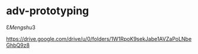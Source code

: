 # adv-prototyping
Ɛ*Mengshu*3

https://drive.google.com/drive/u/0/folders/1W1RpoK9sekJabe1AVZaPoLNbeGhbQ9z8